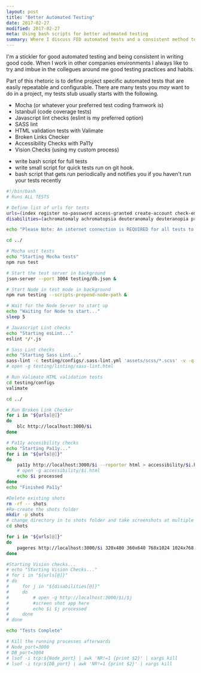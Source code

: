```yaml
---
layout: post
title: "Better Automated Testing"
date: 2017-02-27
modified: 2017-02-27
meta: Using bash scripts for better automated testing
summary: Where I discuss FED automated tests and a consistent method to implement them
---
```


I'm a stickler for good automated testing and being consistent in writing good code. When I work in other companies environments I always like to try and imbue in the collegues around me good testing practices and habits.

Part of this rhetoric is to define project specific automated tests that are easily repeatable and configurable. There are many tests you *may* want to do in a project, my tests stub usually starts with the following.

* Mocha (or whatever your preferred test coding framwork is)
* Istanbull (code coverage tests)
* Javascript lint checks (eslint is my preferred option)
* SASS lint
* HTML validation tests with Valimate
* Broken Links Checker
* Accessibility Checks with Pa11y
* Vision Checks (using my custom process)


- write bash script for full tests
- write small script for quick tests run on git hook.
- bash script that gets run periodically and notifies you if you haven't run your tests recently


``` bash
#!/bin/bash
# Runs ALL TESTS

# Define list of urls for tests
urls=(index register no-password access-granted create-account check-email start take-a-photo photo-audit nino update-address complete cookies cookies-table 404 500)
disabilities=(achromatomaly achromatopsia deuteranomaly deuteranopia protanomaly protanopia tritanomaly tritanopia )

echo "Please Note: An internet connection is REQUIRED for all tests to run successfully"

cd ../

# Mocha unit tests
echo "Starting Mocha tests"
npm run test

# Start the test server in background
json-server --port 3004 testing/db.json &

# Start Node in test mode in background
npm run testing --scripts-prepend-node-path &

# Wait for the Node Server to start up
echo "Waiting for Node to start..."
sleep 5

# Javascript Lint checks
echo "Starting esLint..."
eslint */*.js

# Sass Lint checks
echo "Starting Sass Lint..."
sass-lint -c testing/configs/.sass-lint.yml 'assets/scss/*.scss' -v -q
# open -g testing/linting/sass-lint.html

# Run Valimate HTML validation tests
cd testing/configs
valimate

cd ../

# Run Broken Link Checker
for i in "${urls[@]}"
do
    blc http://localhost:3000/$i
done

# Pa11y accesibility checks
echo "Starting Pa11y..."
for i in "${urls[@]}"
do
    pa11y http://localhost:3000/$i --reporter html > accessibility/$i.html
    # open -g accessibility/$i.html
    echo $i processed
done
echo "Finished Pa11y"

#Delete existing shots
rm -rf -- shots
#Re-create the shots folder
mkdir -p shots
# change directory in to shots folder and take screenshots at multiple resolutions.
cd shots

for i in "${urls[@]}"
do
    pageres http://localhost:3000/$i 320x480 360x640 768x1024 1024x768 1280x800
done

#Starting Vision checks...
# echo "Starting Vision Checks..."
# for i in "${urls[@]}"
# do
#     for j in "${disabilities[@]}"
#     do
#         # open -g http://localhost:3000/$i/$j
#         #screen shot app here
#         echo $i $j processed
#     done
# done

echo "Tests Complete"

# Kill the running processes afterwards
# Node_port=3000
# DB_port=3004
# lsof -i tcp:${Node_port} | awk 'NR!=1 {print $2}' | xargs kill
# lsof -i tcp:${DB_port} | awk 'NR!=1 {print $2}' | xargs kill
```
